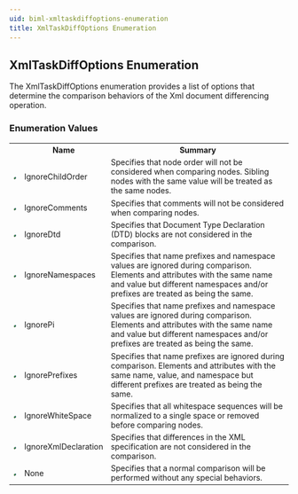 ```yaml
---
uid: biml-xmltaskdiffoptions-enumeration
title: XmlTaskDiffOptions Enumeration
---
```


## XmlTaskDiffOptions Enumeration

<div class="LanguageSummary"><div class ="SummaryItem">The XmlTaskDiffOptions enumeration provides a list of options that determine the comparison behaviors of the Xml document differencing operation.</div></div>
<div class="EnumValueGroup">

### Enumeration Values

<table id="EnumValue" class="MemberList"><tbody><tr><th class="MemberTypeIconColumnHeader">&nbsp;</th><th class="MemberNameColumnHeader">Name</th><th class="MemberSummaryColumnHeader">Summary</th></tr><tr class="cd0"><td align="center" class="MemberTypeIcon"><img src="enumValue.png"></img></td><td class="MemberName">IgnoreChildOrder</td><td class="MemberSummary"><div class ="SummaryItem">Specifies that node order will not be considered when comparing nodes.  Sibling nodes with the same value will be treated as the same nodes.</div></td></tr><tr class="cd1"><td align="center" class="MemberTypeIcon"><img src="enumValue.png"></img></td><td class="MemberName">IgnoreComments</td><td class="MemberSummary"><div class ="SummaryItem">Specifies that comments will not be considered when comparing nodes.</div></td></tr><tr class="cd0"><td align="center" class="MemberTypeIcon"><img src="enumValue.png"></img></td><td class="MemberName">IgnoreDtd</td><td class="MemberSummary"><div class ="SummaryItem">Specifies that Document Type Declaration (DTD) blocks are not considered in the comparison.</div></td></tr><tr class="cd1"><td align="center" class="MemberTypeIcon"><img src="enumValue.png"></img></td><td class="MemberName">IgnoreNamespaces</td><td class="MemberSummary"><div class ="SummaryItem">Specifies that name prefixes and namespace values are ignored during comparison.  Elements and attributes with the same name and value but different namespaces and/or prefixes are treated as being the same.</div></td></tr><tr class="cd0"><td align="center" class="MemberTypeIcon"><img src="enumValue.png"></img></td><td class="MemberName">IgnorePi</td><td class="MemberSummary"><div class ="SummaryItem">Specifies that name prefixes and namespace values are ignored during comparison.  Elements and attributes with the same name and value but different namespaces and/or prefixes are treated as being the same.</div></td></tr><tr class="cd1"><td align="center" class="MemberTypeIcon"><img src="enumValue.png"></img></td><td class="MemberName">IgnorePrefixes</td><td class="MemberSummary"><div class ="SummaryItem">Specifies that name prefixes are ignored during comparison.  Elements and attributes with the same name, value, and namespace but different prefixes are treated as being the same.</div></td></tr><tr class="cd0"><td align="center" class="MemberTypeIcon"><img src="enumValue.png"></img></td><td class="MemberName">IgnoreWhiteSpace</td><td class="MemberSummary"><div class ="SummaryItem">Specifies that all whitespace sequences will be normalized to a single space or removed before comparing nodes.</div></td></tr><tr class="cd1"><td align="center" class="MemberTypeIcon"><img src="enumValue.png"></img></td><td class="MemberName">IgnoreXmlDeclaration</td><td class="MemberSummary"><div class ="SummaryItem">Specifies that differences in the XML specification are not considered in the comparison.</div></td></tr><tr class="cd0"><td align="center" class="MemberTypeIcon"><img src="enumValue.png"></img></td><td class="MemberName">None</td><td class="MemberSummary"><div class ="SummaryItem">Specifies that a normal comparison will be performed without any special behaviors.</div></td></tr></tbody></table>
</div>